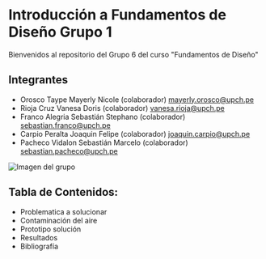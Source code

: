 ﻿# Introducción a Fundamentos de Diseño Grupo 1
Bienvenidos al repositorio del Grupo 6 del curso "Fundamentos de Diseño"

## Integrantes

 - Orosco Taype Mayerly Nicole (colaborador) mayerly.orosco@upch.pe
 - Rioja Cruz Vanesa Doris (colaborador) vanesa.rioja@upch.pe
 - Franco Alegria Sebastián Stephano (colaborador) sebastian.franco@upch.pe
 - Carpio Peralta Joaquin Felipe (colaborador) joaquin.carpio@upch.pe
 - Pacheco Vidalon Sebastián Marcelo (colaborador) sebastian.pacheco@upch.pe

![Imagen del grupo](https://github.com/sebastianfranco1342/FundamentosdeDisenoGrupo6/blob/main/Im%C3%A1genes/imagen%20del%20grupo.jpeg?raw=true)

## Tabla de Contenidos:

 - Problematica a solucionar
 - Contaminación del aire
 - Prototipo solución
 - Resultados
 - Bibliografía



